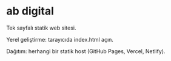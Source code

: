 # ab digital

Tek sayfalı statik web sitesi.

Yerel geliştirme: tarayıcıda index.html açın.

Dağıtım: herhangi bir statik host (GitHub Pages, Vercel, Netlify).
